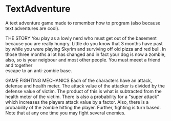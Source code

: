 TextAdventure
=============

A text adventure game made to remember how to program (also because text adventures are cool).

THE STORY
You play as a lowly nerd who must get out of the basement because you are 
really hungry.  Little do you know that 3 months have past by while you were 
playing Skyrim and surviving off old pizza and red bull.  In those three 
months a lot has changed and in fact your dog is now a zombie, also, so is your 
neigbour and most other people.  You must meeet a friend and together  
escape to an anti-zombie base.

GAME FIGHTING MECHANICS
Each of the characters have an attack, defense and health meter.  The attack value of the attacker is divided by the defense value of victim.  The product of this  is what is subtracted from the health meter of the victim.  There is also a probability for a "super attack" which increases the players attack value by a factor. Also, there is a probability of the zombie hitting the player.  Further, fighting is  turn based.  Note that at any one time you may fight several enemies.
